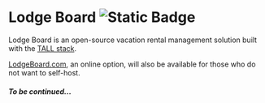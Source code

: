# Lodge Board ![Static Badge](https://img.shields.io/badge/version-1.0.0--alpha-informational?style=flat-square)

Lodge Board is an open-source vacation rental management solution built with the [TALL stack](https://tallstack.dev/).

[LodgeBoard.com](https://lodgeboard.com), an online option, will also be available for those who do not want to self-host.

#### _To be continued..._
